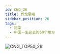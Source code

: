 ```yaml
---
id: CNG_26
title: 乔戈里峰
sidebar_position: 26
tags:
  - 拾柒
  - 中国一生必去的50个地方
---
```

![CNG_TOP50_26](/img/love/CNG_TOP50/26.jpeg)
